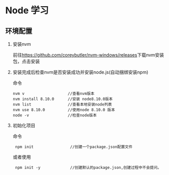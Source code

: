# Node 学习

## 环境配置

1. 安装nvm

    前往<https://github.com/coreybutler/nvm-windows/releases>下载nvm安装包，点击安装

2.  安装完成后检查nvm是否安装成功并安装node.js(自动捆绑安装npm)

    命令

        nvm v                   //查看nvm版本
        nvm install 8.10.0      //安装 node8.10.0版本
        nvm list                //查看本地安装node列表
        nvm use 8.10.0          //使用node 8.10.0 版本
        node -v                 //检查node版本

3. 初始化项目

    命令

        npm init                //创建一个package.json配置文件 
        
    或者使用

        npm init -y             //创建默认的package.json,创建过程中不会提问。

